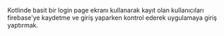 Kotlinde basit bir login page ekranı kullanarak kayıt olan kullanıcıları firebase'ye kaydetme ve giriş yaparken kontrol ederek uygulamaya giriş yaptırmak. 
